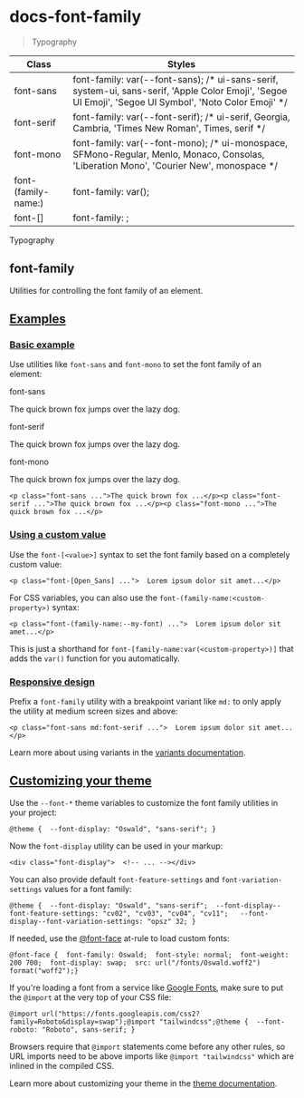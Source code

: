 # docs-font-family

> Typography

| Class                                | Styles                                                                                                                                                  |
| ------------------------------------ | ------------------------------------------------------------------------------------------------------------------------------------------------------- |
| font-sans                            | font-family: var(--font-sans); /* ui-sans-serif, system-ui, sans-serif, 'Apple Color Emoji', 'Segoe UI Emoji', 'Segoe UI Symbol', 'Noto Color Emoji' */ |
| font-serif                           | font-family: var(--font-serif); /* ui-serif, Georgia, Cambria, 'Times New Roman', Times, serif */                                                       |
| font-mono                            | font-family: var(--font-mono); /* ui-monospace, SFMono-Regular, Menlo, Monaco, Consolas, 'Liberation Mono', 'Courier New', monospace */                 |
| font-(family-name:<custom-property>) | font-family: var(<custom-property>);                                                                                                                    |
| font-[<value>]                       | font-family: <value>;                                                                                                                                   |

Typography

## font-family

Utilities for controlling the font family of an element.

## [Examples](#examples)

### [Basic example](#basic-example)

Use utilities like `font-sans` and `font-mono` to set the font family of an element:

font-sans

The quick brown fox jumps over the lazy dog.

font-serif

The quick brown fox jumps over the lazy dog.

font-mono

The quick brown fox jumps over the lazy dog.

    <p class="font-sans ...">The quick brown fox ...</p><p class="font-serif ...">The quick brown fox ...</p><p class="font-mono ...">The quick brown fox ...</p>

### [Using a custom value](#using-a-custom-value)

Use the `font-[<value>]` syntax to set the font family based on a completely custom value:

    <p class="font-[Open_Sans] ...">  Lorem ipsum dolor sit amet...</p>

For CSS variables, you can also use the `font-(family-name:<custom-property>)` syntax:

    <p class="font-(family-name:--my-font) ...">  Lorem ipsum dolor sit amet...</p>

This is just a shorthand for `font-[family-name:var(<custom-property>)]` that adds the `var()` function for you automatically.

### [Responsive design](#responsive-design)

Prefix a `font-family` utility with a breakpoint variant like `md:` to only apply the utility at medium screen sizes and above:

    <p class="font-sans md:font-serif ...">  Lorem ipsum dolor sit amet...</p>

Learn more about using variants in the [variants documentation](/docs/hover-focus-and-other-states).

## [Customizing your theme](#customizing-your-theme)

Use the `--font-*` theme variables to customize the font family utilities in your project:

    @theme {  --font-display: "Oswald", "sans-serif"; }

Now the `font-display` utility can be used in your markup:

    <div class="font-display">  <!-- ... --></div>

You can also provide default `font-feature-settings` and `font-variation-settings` values for a font family:

    @theme {  --font-display: "Oswald", "sans-serif";  --font-display--font-feature-settings: "cv02", "cv03", "cv04", "cv11";   --font-display--font-variation-settings: "opsz" 32; }

If needed, use the [@font-face](https://developer.mozilla.org/en-US/docs/Web/CSS/@font-face) at-rule to load custom fonts:

    @font-face {  font-family: Oswald;  font-style: normal;  font-weight: 200 700;  font-display: swap;  src: url("/fonts/Oswald.woff2") format("woff2");}

If you're loading a font from a service like [Google Fonts](https://fonts.google.com/), make sure to put the `@import` at the very top of your CSS file:

    @import url("https://fonts.googleapis.com/css2?family=Roboto&display=swap");@import "tailwindcss";@theme {  --font-roboto: "Roboto", sans-serif; }

Browsers require that `@import` statements come before any other rules, so URL imports need to be above imports like `@import "tailwindcss"` which are inlined in the compiled CSS.

Learn more about customizing your theme in the [theme documentation](about:/docs/theme#customizing-your-theme).
